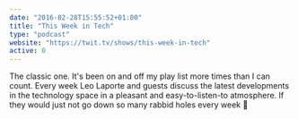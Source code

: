 ```yaml
---
date: "2016-02-28T15:55:52+01:00"
title: "This Week in Tech"
type: "podcast"
website: "https://twit.tv/shows/this-week-in-tech"
active: 0
---
```


The classic one. It's been on and off my play list more times than I can
count. Every week Leo Laporte and guests discuss the latest developments in the
technology space in a pleasant and easy-to-listen-to atmosphere. If they would
just not go down so many rabbid holes every week 🙁
